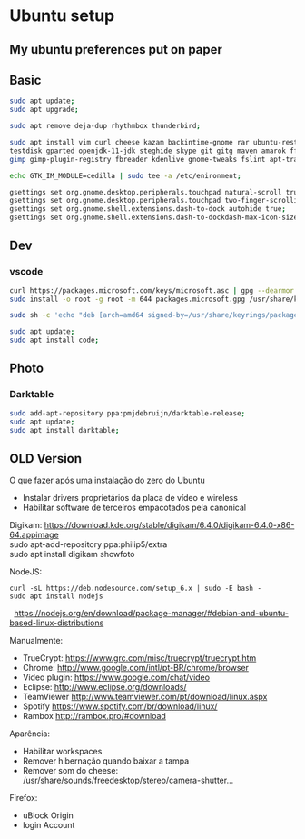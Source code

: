 # Ubuntu setup

My ubuntu preferences put on paper
---

## Basic

``` bash
sudo apt update;  
sudo apt upgrade;  

sudo apt remove deja-dup rhythmbox thunderbird;  

sudo apt install vim curl cheese kazam backintime-gnome rar ubuntu-restricted-extras build-essential \  
testdisk gparted openjdk-11-jdk steghide skype git gitg maven amarok ffmpeg exfat-fuse exfat-utils \  
gimp gimp-plugin-registry fbreader kdenlive gnome-tweaks fslint apt-transport-https zsh zsh-common;  

echo GTK_IM_MODULE=cedilla | sudo tee -a /etc/enironment;  

gsettings set org.gnome.desktop.peripherals.touchpad natural-scroll true;
gsettings set org.gnome.desktop.peripherals.touchpad two-finger-scrolling-enabled true;
gsettings set org.gnome.shell.extensions.dash-to-dock autohide true;  
gsettings set org.gnome.shell.extensions.dash-to-dockdash-max-icon-size 32;  

```
## Dev

### vscode

``` bash
curl https://packages.microsoft.com/keys/microsoft.asc | gpg --dearmor > packages.microsoft.gpg  
sudo install -o root -g root -m 644 packages.microsoft.gpg /usr/share/keyrings/  

sudo sh -c 'echo "deb [arch=amd64 signed-by=/usr/share/keyrings/packages.microsoft.gpg] https://packages.microsoft.com/repos/vscode stable main" > /etc/apt/sources.list.d/vscode.list'

sudo apt update;
sudo apt install code;

```

## Photo

### Darktable

``` bash
sudo add-apt-repository ppa:pmjdebruijn/darktable-release;
sudo apt update;
sudo apt install darktable;

```


## OLD Version

O que fazer após uma instalação do zero do Ubuntu
- Instalar drivers proprietários da placa de vídeo e wireless
- Habilitar software de terceiros empacotados pela canonical  

Digikam:
  https://download.kde.org/stable/digikam/6.4.0/digikam-6.4.0-x86-64.appimage  
	sudo apt-add-repository ppa:philip5/extra  
	sudo apt install digikam showfoto  
	
NodeJS:

	curl -sL https://deb.nodesource.com/setup_6.x | sudo -E bash -
	sudo apt install nodejs

  https://nodejs.org/en/download/package-manager/#debian-and-ubuntu-based-linux-distributions
	

Manualmente:
- TrueCrypt: https://www.grc.com/misc/truecrypt/truecrypt.htm
- Chrome: http://www.google.com/intl/pt-BR/chrome/browser
- Video plugin: https://www.google.com/chat/video
- Eclipse: http://www.eclipse.org/downloads/
- TeamViewer http://www.teamviewer.com/pt/download/linux.aspx
- Spotify https://www.spotify.com/br/download/linux/
- Rambox http://rambox.pro/#download
  
Aparência:
- Habilitar workspaces
- Remover hibernação quando baixar a tampa
- Remover som do cheese: /usr/share/sounds/freedesktop/stereo/camera-shutter...
  
Firefox:
- uBlock Origin
- login Account

